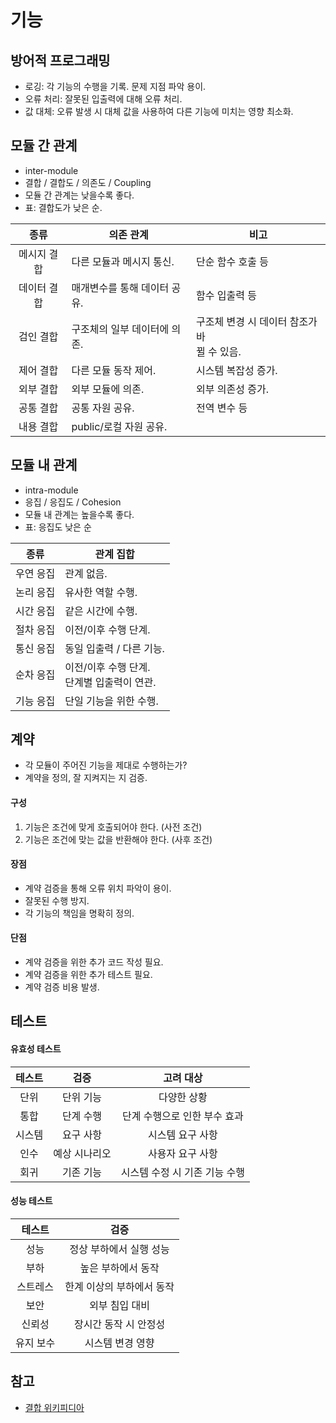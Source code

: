 # 기능
## 방어적 프로그래밍
* 로깅: 각 기능의 수행을 기록. 문제 지점 파악 용이.
* 오류 처리: 잘못된 입출력에 대해 오류 처리.
* 값 대체: 오류 발생 시 대체 값을 사용하여 다른 기능에 미치는 영향 최소화.
## 모듈 간 관계
* inter-module
* 결합 / 결합도 / 의존도 / Coupling
* 모듈 간 관계는 낮을수록 좋다.
* 표: 결합도가 낮은 순.

|   종류   | 의존 관계            | 비고                            |
| :----: | ---------------- | ----------------------------- |
| 메시지 결합 | 다른 모듈과 메시지 통신.   | 단순 함수 호출 등                    |
| 데이터 결합 | 매개변수를 통해 데이터 공유. | 함수 입출력 등                      |
| 검인 결합  | 구조체의 일부 데이터에 의존. | 구조체 변경 시 데이터 참조가 바<br>뀔 수 있음. |
| 제어 결합  | 다른 모듈 동작 제어.     | 시스템 복잡성 증가.                   |
| 외부 결합  | 외부 모듈에 의존.       | 외부 의존성 증가.                    |
| 공통 결합  | 공통 자원 공유.        | 전역 변수 등                       |
| 내용 결합  | public/로컬 자원 공유. |                               |
## 모듈 내 관계
* intra-module
* 응집 / 응집도 / Cohesion
* 모듈 내 관계는 높을수록 좋다.
* 표: 응집도 낮은 순

|  종류   | 관계 집합                        |
| :---: | ---------------------------- |
| 우연 응집 | 관계 없음.                       |
| 논리 응집 | 유사한 역할 수행.                   |
| 시간 응집 | 같은 시간에 수행.                   |
| 절차 응집 | 이전/이후 수행 단계.                 |
| 통신 응집 | 동일 입출력 / 다른 기능.              |
| 순차 응집 | 이전/이후 수행 단계.<br>단계별 입출력이 연관. |
| 기능 응집 | 단일 기능을 위한 수행.                |
## 계약
* 각 모듈이 주어진 기능을 제대로 수행하는가?
* 계약을 정의, 잘 지켜지는 지 검증.
#### 구성
1. 기능은 조건에 맞게 호출되어야 한다. (사전 조건)
2. 기능은 조건에 맞는 값을 반환해야 한다. (사후 조건)
#### 장점
* 계약 검증을 통해 오류 위치 파악이 용이.
* 잘못된 수행 방지.
* 각 기능의 책임을 명확히 정의.
#### 단점
* 계약 검증을 위한 추가 코드 작성 필요.
* 계약 검증을 위한 추가 테스트 필요.
* 계약 검증 비용 발생.
## 테스트
#### 유효성 테스트

| 테스트 |   검증    |       고려 대상       |
| :-: | :-----: | :---------------: |
| 단위  |  단위 기능  |      다양한 상황       |
| 통합  |  단계 수행  | 단계 수행으로 인한 부수 효과  |
| 시스템 |  요구 사항  |     시스템 요구 사항     |
| 인수  | 예상 시나리오 |     사용자 요구 사항     |
| 회귀  |  기존 기능  | 시스템 수정 시 기존 기능 수행 |
#### 성능 테스트

|  테스트  |       검증       |
| :---: | :------------: |
|  성능   | 정상 부하에서 실행 성능  |
|  부하   |   높은 부하에서 동작   |
| 스트레스  | 한계 이상의 부하에서 동작 |
|  보안   |    외부 침입 대비    |
|  신뢰성  |  장시간 동작 시 안정성  |
| 유지 보수 |   시스템 변경 영향    |

## 참고
* [결합 위키피디아](https://ko.wikipedia.org/wiki/결합)